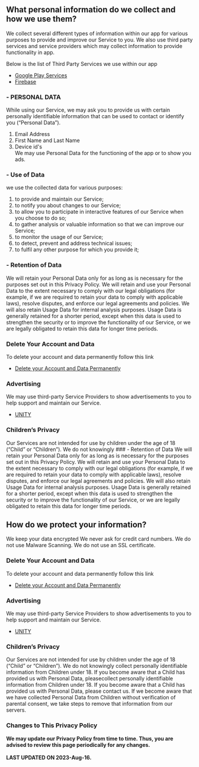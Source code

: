 ## What personal information do we collect and how we use them?
We collect several different types of information within our app for various purposes to provide and improve our Service to you. We also use third party services and service providers which may collect information to provide functionality in app.

Below is the list of Third Party Services we use within our app
- <a href="https://policies.google.com/privacy">Google Play Services</a>
- <a href="https://firebase.google.com/support/privacy">Firebase</a>

### - PERSONAL DATA
While using our Service, we may ask you to provide us with certain personally identifiable information that can be used to contact or identify you (“Personal Data”).
1. Email Address <br>
2. First Name and Last Name <br>
3. Device id's <br>
We may use Personal Data for the functioning of the app or to show you ads.

### - Use of Data
we use the collected data for various purposes:
1. to provide and maintain our Service; <br>
2. to notify you about changes to our Service; <br>
3. to allow you to participate in interactive features of our Service when you choose to do so; <br>
4. to gather analysis or valuable information so that we can improve our Service; <br>
5. to monitor the usage of our Service; <br>
6. to detect, prevent and address technical issues; <br>
78. to fulfil any other purpose for which you provide it; <br>

### - Retention of Data
We will retain your Personal Data only for as long as is necessary for the purposes set out in this Privacy Policy. We will retain and use your Personal Data to the extent necessary to comply with our legal obligations (for example, if we are required to retain your data to comply with applicable laws), resolve disputes, and enforce our legal agreements and policies.
We will also retain Usage Data for internal analysis purposes. Usage Data is generally retained for a shorter period, except when this data is used to strengthen the security or to improve the functionality of our Service, or we are legally obligated to retain this data for longer time periods.

### <b>Delete Your Account and Data</b>
To delete your account and data permanently follow this link <br>
- <a href="https://docs.google.com/forms/d/e/1FAIpQLSeTVfOrmAAioJAhKZrb8nLS4vLnVhTGzNUiMuv_o5UDPCWyUA/viewform?usp=send_form">Delete your Account and Data Permanently</a>

### <b> Advertising</b>
We may use third-party Service Providers to show advertisements to you to help support and maintain our Service.<br>
- <a href="https://unity3d.com/legal/privacy-policy">UNITY</a>

### <b> Children’s Privacy </b>
Our Services are not intended for use by children under the age of 18 (“Child” or “Children”).
We do not knowingly ### - Retention of Data
We will retain your Personal Data only for as long as is necessary for the purposes set out in this Privacy Policy. We will retain and use your Personal Data to the extent necessary to comply with our legal obligations (for example, if we are required to retain your data to comply with applicable laws), resolve disputes, and enforce our legal agreements and policies.
We will also retain Usage Data for internal analysis purposes. Usage Data is generally retained for a shorter period, except when this data is used to strengthen the security or to improve the functionality of our Service, or we are legally obligated to retain this data for longer time periods.

## How do we protect your information?
We keep your data encrypted
We never ask for credit card numbers.
We do not use Malware Scanning.
We do not use an SSL certificate.

### <b>Delete Your Account and Data</b>
To delete your account and data permanently follow this link <br>
- <a href="https://docs.google.com/forms/d/e/1FAIpQLSeTVfOrmAAioJAhKZrb8nLS4vLnVhTGzNUiMuv_o5UDPCWyUA/viewform?usp=send_form">Delete your Account and Data Permanently</a>

### <b> Advertising</b>
We may use third-party Service Providers to show advertisements to you to help support and maintain our Service.<br>
- <a href="https://unity3d.com/legal/privacy-policy">UNITY</a>

### <b> Children’s Privacy </b>
Our Services are not intended for use by children under the age of 18 (“Child” or “Children”).
We do not knowingly collect personally identifiable information from Children under 18. If you become aware that a Child has provided us with Personal Data, pleasecollect personally identifiable information from Children under 18. If you become aware that a Child has provided us with Personal Data, please contact us. If we become aware that we have collected Personal Data from Children without verification of parental consent, we take steps to remove that information from our servers.

### <b>Changes to This Privacy Policy<b>
We may update our Privacy Policy from time to time. Thus, you are advised to review this page periodically for any changes. 
<br><br>
LAST UPDATED ON 2023-Aug-16.